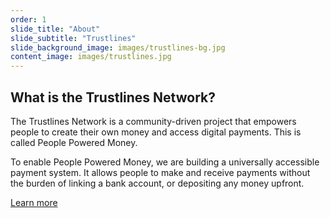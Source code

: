 ```yaml
---
order: 1
slide_title: "About"
slide_subtitle: "Trustlines"
slide_background_image: images/trustlines-bg.jpg
content_image: images/trustlines.jpg
---
```


## What is the Trustlines Network?

The Trustlines Network is a community-driven project that empowers people to create their own money and access digital payments. This is called People Powered Money.

To enable People Powered Money, we are building a universally accessible payment system. It allows people to make and receive payments without the burden of linking a bank account, or depositing any money upfront.

[Learn more](https://trustlines.network)
